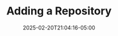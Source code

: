 ---
weight: 999
title: "Adding a Repository"
description: ""
icon: "article"
date: "2025-02-20T21:04:16-05:00"
lastmod: "2025-02-20T21:04:16-05:00"
toc: true
---